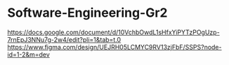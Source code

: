 # Software-Engineering-Gr2
https://docs.google.com/document/d/10VchbOwdL1sHfxYiPYTzPOgUzp-7rnEpJ3NNu7g-2w4/edit?pli=1&tab=t.0
https://www.figma.com/design/UEJRH05LCMYC9RV13zjFbF/SSPS?node-id=1-2&m=dev
